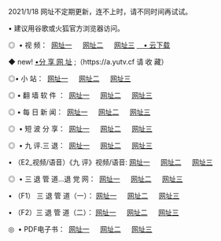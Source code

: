 <p>2021/1/18 网址不定期更新，连不上时，请不同时间再试试。
<p>• 建议用谷歌或火狐官方浏览器访问。
<p>◎  • 视 频： 
<a href="http://hfq.guitarhaven.com/" target="_blank">网址一</a> 　 
<a href="http://hry.guitarhaven.com/" target="_blank">网址二</a> 　 
<a href="http://hry.guitarhaven.com/b.html" target="_blank">网址三</a>
<a href="https://yadi.sk/d/d0sUeAOpal3njw" target="_blank">　• 云下载 </a></p>
<p>◆ new! <a href="http://hpd.guitarhaven.com/a.html">•分 享 网 址</a> ;（https://a.yutv.cf 请 收 藏） </p>

<p>◎•  小 站：  
<a href="http://hfq.guitarhaven.com/f.html" target="_blank">网址一</a> 　 
<a href="http://hry.guitarhaven.com/h.html" target="_blank">网址二</a> 　 
<a href="http://hry.guitarhaven.com/k/" target="_blank">网址三</a></p><p>

<p>◎  • 翻 墙 软 件 ：  
<a href="http://hfq.guitarhaven.com/ff/" target="_blank">网址一</a> 　 
<a href="http://hry.guitarhaven.com/s/read/a1_nd.html" target="_blank">网址二</a> 　 
<a href="http://hry.guitarhaven.com/ff/index.html" target="_blank">网址三</a></p>
<p>◎  • 每 日 新 闻：  
<a href="http://hfq.guitarhaven.com/day/" target="_blank">网址一</a> 　 
<a href="http://hry.guitarhaven.com/day/" target="_blank">网址二</a> 　 
<a href="http://hry.guitarhaven.com/day/index.html" target="_blank">网址三</a></p>
<p>◎   • 短 波 分 享：  
<a href="http://hfq.guitarhaven.com/h/" target="_blank">网址一</a> 　 
<a href="http://hry.guitarhaven.com/h/" target="_blank">网址二</a> 　 
<a href="http://hry.guitarhaven.com/h/index.html" target="_blank">网址三</a></p>
<p>◎   • 九 评.三 退：  
<a href="http://hfq.guitarhaven.com/t/" target="_blank">网址一</a> 　 
<a href="http://hry.guitarhaven.com/v2/index.html" target="_blank">网址二</a> 　 
<a href="http://hry.guitarhaven.com/tt/index.html" target="_blank">网址三</a> 　</p>
<p>  • （E2_视频/语音）《九 评》视频/语音: 
<a href="http://hry.guitarhaven.com/7738.html" target="_blank">网址一</a> 　 
<a href="http://hry.guitarhaven.com/7614.html" target="_blank">网址二</a> 　 
<a href="http://hry.guitarhaven.com/7633.html" target="_blank">网址三</a></p>
<p>◎   • 三 退 管 道...退 党 网：  
<a href="http://hfq.guitarhaven.com/go/td1.html" target="_blank">网址一</a> 　 
<a href="http://hry.guitarhaven.com/go/td2.html" target="_blank">网址二</a> 　 
<a href="http://hry.guitarhaven.com/go/td3.html" target="_blank">网址三</a></p>
<p>  • （F1） 三 退 管 道（一）： 
<a href="http://hfq.guitarhaven.com/dd/" target="_blank">网址一</a> 　 
<a href="http://hry.guitarhaven.com/s/read/a1_tdx.html" target="_blank">网址二</a> 　 
<a href="http://hry.guitarhaven.com/dd/" target="_blank">网址三</a></p>
<p>  • （F2）三 退 管 道（二）： 
<a href="http://hry.guitarhaven.com/d/" target="_blank">网址一</a> 　 
<a href="http://hfq.guitarhaven.com/d/index.html" target="_blank">网址二</a> 　 
<a href="http://hry.guitarhaven.com/d/" target="_blank">网址三</a></p>
<p>◎   • PDF电子书：  
<a href="http://hfq.guitarhaven.com/p/" target="_blank">网址一</a> 　 
<a href="http://hry.guitarhaven.com/p/index.html" target="_blank">网址二</a> 　 
<a href="http://hry.guitarhaven.com/p/" target="_blank">网址三</a></p>
